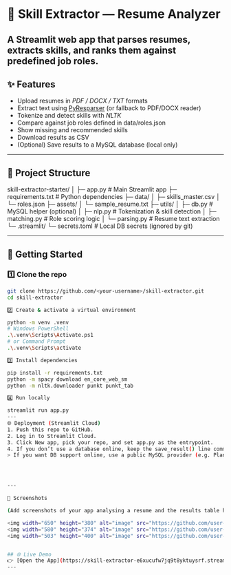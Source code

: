
# 🧠 Skill Extractor — Resume Analyzer

A Streamlit web app that parses resumes, extracts skills, and ranks them against predefined job roles.
---
## ✨ Features
- Upload resumes in *PDF / DOCX / TXT* formats  
- Extract text using [PyResparser](https://github.com/OmkarPathak/pyresparser) (or fallback to PDF/DOCX reader)  
- Tokenize and detect skills with *NLTK*  
- Compare against job roles defined in data/roles.json  
- Show missing and recommended skills  
- Download results as CSV  
- (Optional) Save results to a MySQL database (local only)

---

## 📂 Project Structure

skill-extractor-starter/ │ ├─ app.py                # Main Streamlit app ├─ requirements.txt      # Python dependencies ├─ data/ │   ├─ skills_master.csv │   └─ roles.json ├─ assets/ │   └─ sample_resume.txt ├─ utils/ │   ├─ db.py             # MySQL helper (optional) │   ├─ nlp.py            # Tokenization & skill detection │   ├─ matching.py       # Role scoring logic │   └─ parsing.py        # Resume text extraction └─ .streamlit/ └─ secrets.toml      # Local DB secrets (ignored by git)

---
## 🚀 Getting Started

### 1️⃣ Clone the repo
```bash
git clone https://github.com/<your-username>/skill-extractor.git
cd skill-extractor

2️⃣ Create & activate a virtual environment

python -m venv .venv
# Windows PowerShell
.\.venv\Scripts\Activate.ps1
# or Command Prompt
.\.venv\Scripts\activate

3️⃣ Install dependencies

pip install -r requirements.txt
python -m spacy download en_core_web_sm
python -m nltk.downloader punkt punkt_tab

4️⃣ Run locally

streamlit run app.py
---
🌐 Deployment (Streamlit Cloud)
1. Push this repo to GitHub.
2. Log in to Streamlit Cloud.
3. Click New app, pick your repo, and set app.py as the entrypoint.
4. If you don’t use a database online, keep the save_result() line commented out.
> If you want DB support online, use a public MySQL provider (e.g. PlanetScale) and add credentials in the app’s Secrets.




---

📸 Screenshots

(Add screenshots of your app analysing a resume and the results table here)

<img width="650" height="380" alt="image" src="https://github.com/user-attachments/assets/be429532-6db1-49b8-ac25-92b67fc7072f" />
<img width="580" height="374" alt="image" src="https://github.com/user-attachments/assets/25069eab-3de3-459b-831e-8b90d21d45be" />
<img width="503" height="400" alt="image" src="https://github.com/user-attachments/assets/87cb4225-530e-4689-b522-12256d780c5c" />


## 🌐 Live Demo
👉 [Open the App](https://skill-extractor-e6xucufw7jq9t8yktuysrf.streamlit.app/)
---

